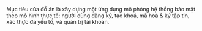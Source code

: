 Mục tiêu của đồ án là xây dựng một ứng dụng mô phỏng hệ thống bảo mật theo mô hình thực tế: người dùng đăng ký, tạo khoá, mã hoá & ký tập tin, xác thực đa yếu tố, và quản trị tài khoản.
